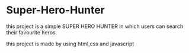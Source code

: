 # Super-Hero-Hunter

this project is a simple SUPER HERO HUNTER in which users can search their favourite heros.

this project is made by using html,css and javascript
